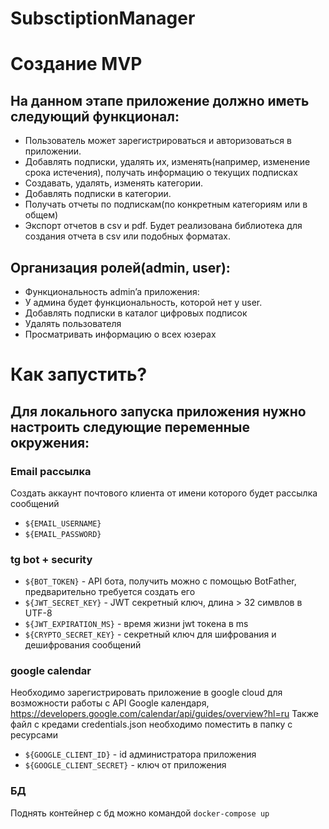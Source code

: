 # SubsctiptionManager
# Создание MVP
## На данном этапе приложение должно иметь следующий функционал:
- Пользователь может зарегистрироваться и авторизоваться в               приложении.
- Добавлять подписки, удалять их, изменять(например, изменение срока истечения), получать информацию о текущих подписках
- Создавать, удалять, изменять категории.
- Добавлять подписки в категории.
- Получать отчеты по подпискам(по конкретным категориям или в общем)
- Экспорт отчетов в csv и pdf. Будет реализована библиотека для создания отчета в csv или подобных форматах. 
	
## Организация ролей(admin, user):

- Функциональность admin’a приложения:
- У админа будет функциональность, которой нет у user. 
- Добавлять подписки в каталог цифровых подписок
- Удалять пользователя
- Просматривать информацию о всех юзерах

# Как запустить?

## Для локального запуска приложения нужно настроить следующие переменные окружения:

### Email рассылка
Создать аккаунт почтового клиента от имени которого будет рассылка сообщений
- `${EMAIL_USERNAME}`
- `${EMAIL_PASSWORD}`
### tg bot + security
- `${BOT_TOKEN}` - API бота, получить можно с помощью BotFather, предварительно требуется создать его
- `${JWT_SECRET_KEY}` - JWT секретный ключ, длина > 32 симвлов в UTF-8
- `${JWT_EXPIRATION_MS}` - время жизни jwt токена в ms
- `${CRYPTO_SECRET_KEY}` - секретный ключ для шифрования и дешифрования сообщений
### google calendar
Необходимо зарегистрировать приложение в google cloud для возможности работы с API Google календаря, https://developers.google.com/calendar/api/guides/overview?hl=ru
Также файл с кредами credentials.json необходимо поместить в папку с ресурсами
- `${GOOGLE_CLIENT_ID}` - id администратора приложения
- `${GOOGLE_CLIENT_SECRET}` - ключ от приложения

### БД
Поднять контейнер с бд можно командой `docker-compose up`
